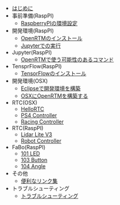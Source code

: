 
* [はじめに](README.md)
* 事前準備(RaspPI)
	* [RaspberryPIの環境設定](raspi.md)
* 開発環境(RaspPI)
    * [OpenRTMのインストール](install.md)
    * [Jupyterでの実行](jupyter.md)
* Jupyter(RaspPI)
	* [OpenRTMで使う可能性のあるコマンド](command.md)
* TensprFlow(RaspPI)
	* [TensorFlowのインストール](tfinstall.md)
* 開発環境(OSX)
	* [Eclipseで開発環境を構築](devosx.md)
    * [OSXにOpenRTMを構築する](installosx.md)
* RTC(OSX)
	* [HelloRTC](rtc.md)
	* [PS4 Controller](ps4.md)
	* [Racing Controller](rece.md)
* RTC(RaspPI)
	* [Lidar Lite V3](lidar.md)
	* [Robot Controller](robotcontroller.md)
* FaBo(RaspPI)
	* [101 LED](/fabo/101_led.md)
	* [103 Button](/fabo/103_button.md)
	* [104 Angle](/fabo/104_angle.md)
* その他
	* [便利なリンク集](link.md)
* トラブルシューティング
	* [トラブルシューティング](trouble.md)
